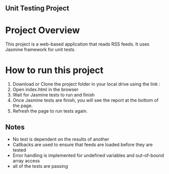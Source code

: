 ## Unit Testing Project

# Project Overview

This project is a web-based application that reads RSS feeds. It uses Jasmine framework for unit tests.

# How to run this project
1. Download or Clone the project folder in your local drive using the link : 
2. Open index.html in the browser
3. Wait for Jasmine tests to run and finish
4. Once Jasmine tests are finish, you will see the report at the bottom of the page.
5. Refresh the page to run tests again.

## Notes

 * No test is dependent on the results of another
 * Callbacks are used to ensure that feeds are loaded before they are tested
 * Error handling is implemented for undefined variables and out-of-bound array access
 * all of the tests are passing

